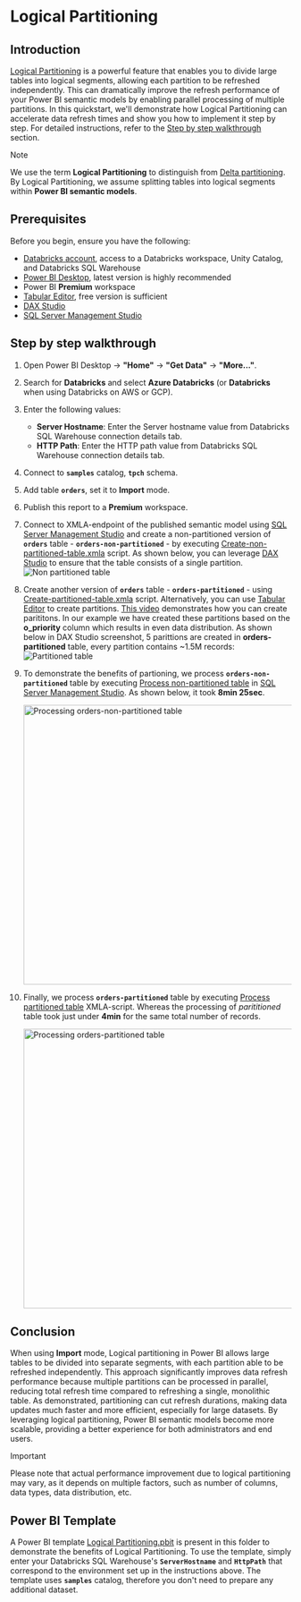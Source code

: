 # Logical Partitioning

## Introduction

[Logical Partitioning](https://learn.microsoft.com/en-us/analysis-services/tabular-models/create-and-manage-tabular-model-partitions?view=asallproducts-allversions) is a powerful feature that enables you to divide large tables into logical segments, allowing each partition to be refreshed independently. This can dramatically improve the refresh performance of your Power BI semantic models by enabling parallel processing of multiple partitions. In this quickstart, we'll demonstrate how Logical Partitioning can accelerate data refresh times and show you how to implement it step by step. For detailed instructions, refer to the [Step by step walkthrough](#step-by-step-walkthrough) section.

> [!NOTE]
> We use the term **Logical Partitioning** to distinguish from [Delta partitioning](https://docs.databricks.com/gcp/en/tables/partitions). By Logical Partitioning, we assume splitting tables into logical segments within **Power BI semantic models**.



## Prerequisites

Before you begin, ensure you have the following:

- [Databricks account](https://databricks.com/), access to a Databricks workspace, Unity Catalog, and Databricks SQL Warehouse
- [Power BI Desktop](https://powerbi.microsoft.com/desktop/), latest version is highly recommended
- Power BI **Premium** workspace
- [Tabular Editor](https://tabulareditor.com/), free version is sufficient
- [DAX Studio](https://daxstudio.org/)
- [SQL Server Management Studio](https://aka.ms/ssmsfullsetup)

  

## Step by step walkthrough

1. Open Power BI Desktop → **"Home"** → **"Get Data"** → **"More..."**.

2. Search for **Databricks** and select **Azure Databricks** (or **Databricks** when using Databricks on AWS or GCP).

3. Enter the following values:
   - **Server Hostname**: Enter the Server hostname value from Databricks SQL Warehouse connection details tab.
   - **HTTP Path**: Enter the HTTP path value  from Databricks SQL Warehouse connection details tab.

4. Connect to **`samples`** catalog, **`tpch`** schema.

5. Add table **`orders`**, set it to **Import** mode.

6. Publish this report to a **Premium** workspace.

7. Connect to XMLA-endpoint of the published semantic model using [SQL Server Management Studio](https://aka.ms/ssmsfullsetup) and create a non-partitioned version of **`orders`** table - **`orders-non-partitioned`** - by executing [Create-non-partitioned-table.xmla](./Create-non-partitioned-table.xmla) script.
    As shown below, you can leverage [DAX Studio](https://daxstudio.org/) to ensure that the table consists of a single partition.
    ![Non partitioned table](./images/Nonpartitioned.png)

8. Create another version of **`orders`** table - **`orders-partitioned`** - using [Create-partitioned-table.xmla](./Create-partitioned-table.xmla) script.
    Alternatively, you can use [Tabular Editor](https://tabulareditor.com/) to create partitions. [This video](https://www.youtube.com/watch?v=6CRqdsLjHNA) demonstrates how you can create parititons. In our example we have created these partitions based on the **o_priority** column which results in even data distribution. As shown below in DAX Studio screenshot, 5 parittions are created in **orders-partitioned** table, every partition contains ~1.5M records:
    ![Partitioned table](./images/Partitioned.png)

9. To demonstrate the benefits of partioning, we process  **`orders-non-partitioned`** table by executing [Process non-partitioned table](./Process-non-partitioned-table.xmla) in [SQL Server Management Studio](https://aka.ms/ssmsfullsetup). As shown below, it took **8min 25sec**. 

    <img width="500" src="./images/03.png" alt="Processing orders-non-partitioned table" />

10. Finally, we process **`orders-partitioned`** table by executing [Process partitioned table](./Process-partitioned-table.xmla) XMLA-script. Whereas the processing of *parititioned* table took just under **4min** for the same total number of records. 

    <img width="500" src="./images/04.png" alt="Processing orders-partitioned table" />



## Conclusion

When using **Import** mode, Logical partitioning in Power BI allows large tables to be divided into separate segments, with each partition able to be refreshed independently. This approach significantly improves data refresh performance because multiple partitions can be processed in parallel, reducing total refresh time compared to refreshing a single, monolithic table. As demonstrated, partitioning can cut refresh durations, making data updates much faster and more efficient, especially for large datasets. By leveraging logical partitioning, Power BI semantic models become more scalable, providing a better experience for both administrators and end users.

> [!IMPORTANT]
> Please note that actual performance improvement due to logical partitioning may vary, as it depends on multiple factors, such as number of columns, data types, data distribution, etc.



## Power BI Template 

A Power BI template [Logical Partitioning.pbit](./Logical%20Partitioning.pbit) is present in this folder to demonstrate the benefits of Logical Partitioning. To use the template, simply enter your Databricks SQL Warehouse's **`ServerHostname`** and **`HttpPath`** that correspond to the environment set up in the instructions above. The template uses **`samples`** catalog, therefore you don't need to prepare any additional dataset.